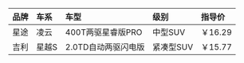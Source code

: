 |  品牌  |  车系  |  车型       | 级别    |  指导价     |
|:-----|:-----|:----------|:------|:---------|
|  星途  |  凌云  |  400T两驱星睿版PRO  | 中型SUV |  ￥16.29  |
|  吉利  |  星越S  |  2.0TD自动两驱闪电版  | 紧凑型SUV |  ￥15.77  |
